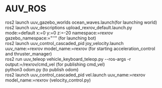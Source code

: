 # AUV_ROS
ros2 launch uuv_gazebo_worlds ocean_waves.launch(for launching world) <br>
ros2 launch uuv_descriptions upload_rexrov_default.launch.py mode:=default x:=0 y:=0 z:=-20 namespace:=rexrov gazebo_namespace:="''" (for launching bot) <br>
ros2 launch uuv_control_cascaded_pid joy_velocity.launch uuv_name:=rexrov model_name:=rexrov (for starting acceleration_control and thruster_manager) <br>
ros2 run uuv_teleop vehicle_keyboard_teleop.py --ros-args -r output:=/rexrov/cmd_vel (for publishing cmd_vel) <br>
python3 odom.py (to publish odom) <br>
 ros2 launch uuv_control_cascaded_pid vel.launch uuv_name:=rexrov model_name:=rexrov (velocity_control.py) <br>
